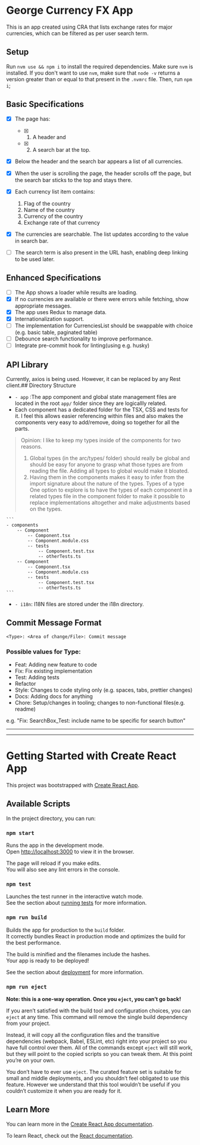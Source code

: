 # George Currency FX App

This is an app created using CRA that lists exchange rates for major currencies, which can be filtered as per user search term.

## Setup

Run `nvm use && npm i` to install the required dependencies. Make sure `nvm` is installed.
If you don't want to use `nvm`, make sure that `node -v` returns a version greater than or equal to that present in the `.nvmrc` file. Then, run `npm i`;

## Basic Specifications

-   [x] The page has:
    -   [x] 1. A header and
    -   [x] 2. A search bar at the top.
-   [x] Below the header and the search bar appears a list of all currencies.
-   [x] When the user is scrolling the page, the header scrolls off the page, but the search bar sticks to the top and stays there.
-   [x] Each currency list item contains:

    1. Flag of the country
    1. Name of the country
    1. Currency of the country
    1. Exchange rate of that currency

-   [x] The currencies are searchable. The list updates according to the value in search bar.
-   [ ] The search term is also present in the URL hash, enabling deep linking to be used later.

## Enhanced Specifications

-   [ ] The App shows a loader while results are loading.
-   [x] If no currencies are available or there were errors while fetching, show appropriate messages.
-   [x] The app uses Redux to manage data.
-   [x] Internationalization support.
-   [ ] The implementation for CurrenciesList should be swappable with choice (e.g. basic table, paginated table)
-   [ ] Debounce search functionality to improve performance.
-   [ ] Integrate pre-commit hook for linting(using e.g. husky)

## API Library

Currently, axios is being used. However, it can be replaced by any Rest client.## Directory Structure

-   `- app` :The app component and global state management files are located in the root `app/` folder since they are logicallly related.
-   Each component has a dedicated folder for the TSX, CSS and tests for it. I feel this allows easier referencing within files and also makes the components very easy to add/remove, doing so together for all the parts.

> Opinion: I like to keep my types inside of the components for two reasons.
>
> 1. Global types (in the arc/types/ folder) should really be global and should be easy for anyone to grasp what those types are from reading the file. Adding all types to global would make it bloated.
> 1. Having them in the components makes it easy to infer from the import signature about the nature of the types. Types of a type
>    One option to explore is to have the types of each component in a related types file in the component folder to make it possible to replace implementations altogether and make adjustments based on the types.

    ```
    - components
        -- Component
            -- Component.tsx
            -- Component.module.css
            -- tests
                -- Component.test.tsx
                -- otherTests.ts
        -- Component
            -- Component.tsx
            -- Component.module.css
            -- tests
                -- Component.test.tsx
                -- otherTests.ts
    ```

-   `- i18n`: I18N files are stored under the i18n directory.

## Commit Message Format

`<Type>: <Area of change/File>: Commit message`

### Possible values for Type:

-   Feat: Adding new feature to code
-   Fix: Fix existing implementation
-   Test: Adding tests
-   Refactor
-   Style: Changes to code styling only (e.g. spaces, tabs, prettier changes)
-   Docs: Adding docs for anything
-   Chore: Setup/changes in tooling; changes to non-functional files(e.g. readme)

e.g. "Fix: SearchBox_Test: include name to be specific for search button"

---

---

# Getting Started with Create React App

This project was bootstrapped with [Create React App](https://github.com/facebook/create-react-app).

## Available Scripts

In the project directory, you can run:

### `npm start`

Runs the app in the development mode.\
Open [http://localhost:3000](http://localhost:3000) to view it in the browser.

The page will reload if you make edits.\
You will also see any lint errors in the console.

### `npm test`

Launches the test runner in the interactive watch mode.\
See the section about [running tests](https://facebook.github.io/create-react-app/docs/running-tests) for more information.

### `npm run build`

Builds the app for production to the `build` folder.\
It correctly bundles React in production mode and optimizes the build for the best performance.

The build is minified and the filenames include the hashes.\
Your app is ready to be deployed!

See the section about [deployment](https://facebook.github.io/create-react-app/docs/deployment) for more information.

### `npm run eject`

**Note: this is a one-way operation. Once you `eject`, you can’t go back!**

If you aren’t satisfied with the build tool and configuration choices, you can `eject` at any time. This command will remove the single build dependency from your project.

Instead, it will copy all the configuration files and the transitive dependencies (webpack, Babel, ESLint, etc) right into your project so you have full control over them. All of the commands except `eject` will still work, but they will point to the copied scripts so you can tweak them. At this point you’re on your own.

You don’t have to ever use `eject`. The curated feature set is suitable for small and middle deployments, and you shouldn’t feel obligated to use this feature. However we understand that this tool wouldn’t be useful if you couldn’t customize it when you are ready for it.

## Learn More

You can learn more in the [Create React App documentation](https://facebook.github.io/create-react-app/docs/getting-started).

To learn React, check out the [React documentation](https://reactjs.org/).
